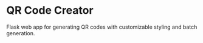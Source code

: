 # QR Code Creator

Flask web app for generating QR codes with customizable styling and batch generation.

